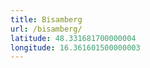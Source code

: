 ```yaml
---
title: Bisamberg
url: /bisamberg/
latitude: 48.331681700000004
longitude: 16.361601500000003
---
```

